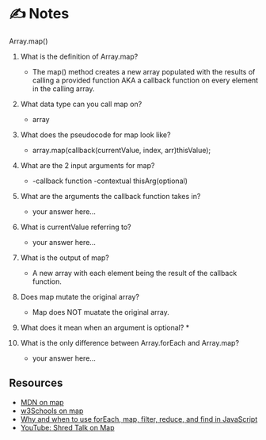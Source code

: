 # ✍️ Notes
Array.map()

1. What is the definition of Array.map?
    * The map() method creates a new array populated with the results of calling a provided function AKA a callback function on every element in the calling array. 

2. What data type can you call map on?
    * array

3. What does the pseudocode for map look like?
    * array.map(callback(currentValue, index, arr)thisValue);

4. What are the 2 input arguments for map?
    * -callback function
    -contextual thisArg(optional)
5. What are the arguments the callback function takes in?
    * your answer here...

6. What is currentValue referring to?
    * your answer here...

7. What is the output of map?
    * A new array with each element being the result of the callback function. 

8. Does map mutate the original array?
    * Map does NOT muatate the original array. 

9. What does it mean when an argument is optional?
    * 

10. What is the only difference between Array.forEach and Array.map?
    * your answer here...

## Resources
  - [MDN on map](https://developer.mozilla.org/en-US/docs/Web/JavaScript/Reference/Global_Objects/Array/map)
  - [w3Schools on map](https://www.w3schools.com/jsref/jsref_map.asp)
  - [Why and when to use forEach, map, filter, reduce, and find in JavaScript](https://medium.com/@JeffLombardJr/understanding-foreach-map-filter-and-find-in-javascript-f91da93b9f2c)
  - [YouTube: Shred Talk on Map](https://www.youtube.com/watch?v=erLq0zb01y4&list=PLVngfM2hsbi-L6G8qlWd8RyRbuTamHt3k&index=7)